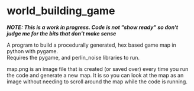 # world_building_game
***NOTE: This is a work in progress.  Code is not "show ready" so don't judge me for the bits that don't make sense***

A program to build a procedurally generated, hex based game map in python with pygame.  
Requires the pygame, and perlin_noise libraries to run.

map.png is an image file that is created (or saved over) every time you run the code and generate a new map.
It is so you can look at the map as an image without needing to scroll around the map while the code is running.
